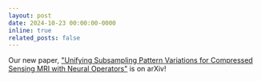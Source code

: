 ```yaml
---
layout: post
date: 2024-10-23 00:00:00-0000
inline: true
related_posts: false
---
```


Our new paper, ["Unifying Subsampling Pattern Variations for Compressed Sensing MRI with Neural Operators"](https://arxiv.org/abs/2410.16290) is on arXiv!